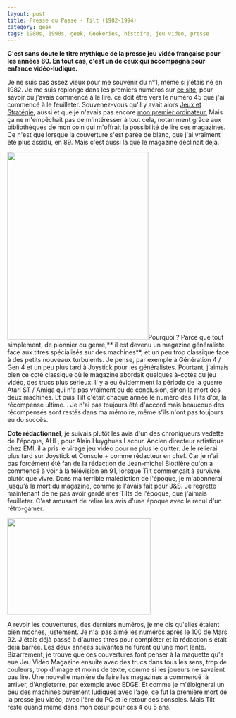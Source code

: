 ```yaml
---
layout: post
title: Presse du Passé - Tilt (1982-1994)
category: geek
tags: 1980s, 1990s, geek, Geekeries, histoire, jeu video, presse
---
```

**C'est sans doute le titre mythique de la presse jeu vidéo française pour les années 80. En tout cas, c'est un de ceux qui accompagna pour enfance vidéo-ludique.**

Je ne suis pas assez vieux pour me souvenir du n°1, même si j'étais né en 1982. Je me suis replongé dans les premiers numéros sur <a href="http://www.abandonware-magazines.org/affiche_mag.php?mag=28&amp;page=1">ce site,</a> pour savoir où j'avais commencé à le lire. ce doit être vers le numéro 45 que j'ai commencé à le feuilleter. Souvenez-vous qu'il y avait alors <a href="https://cheziceman.wordpress.com/2016/11/25/presse-du-passe-jeux-et-strategie/">Jeux et Stratégie</a>, aussi et que je n'avais pas encore <a href="https://cheziceman.wordpress.com/2016/02/25/informatique-des-annees-80-a-nos-jours-1989-1992/">mon premier ordinateur.</a> Mais ça ne m'empêchait pas de m'intéresser à tout cela, notamment grâce aux bibliothèques de mon coin qui m'offrait la possibilité de lire ces magazines. Ce n'est que lorsque la couverture s'est parée de blanc, que j'ai vraiment été plus assidu, en 89. Mais c'est aussi là que le magazine déclinait déjà.

<img class="alignleft" src="http://download.abandonware.org/magazines/Tilt/tilt_numero081/TILT%20-%20n081%20-%20septembre%201990%20-%20page001.jpg" width="320" height="425" />Pourquoi ? Parce que tout simplement, de pionnier du genre,** il est devenu un magazine généraliste face aux titres spécialisés sur des machines**, et un peu trop classique face à des petits nouveaux turbulents. Je pense, par exemple à Génération 4 / Gen 4 et un peu plus tard à Joystick pour les généralistes. Pourtant, j'aimais bien ce coté classique où le magazine abordait quelques à-cotés du jeu vidéo, des trucs plus sérieux. Il y a eu évidemment la période de la guerre Atari ST / Amiga qui n'a pas vraiment eu de conclusion, sinon la mort des deux machines. Et puis Tilt c'était chaque année le numéro des Tilts d'or, la récompense ultime... Je n'ai pas toujours été d'accord mais beaucoup des récompensés sont restés dans ma mémoire, même s'ils n'ont pas toujours eu du succès.

**Coté rédactionnel**, je suivais plutôt les avis d'un des chroniqueurs vedette de l'époque, AHL, pour Alain Huyghues Lacour. Ancien directeur artistique chez EMI, il a pris le virage jeu vidéo pour ne plus le quitter. Je le relierai plus tard sur Joystick et Console + comme rédacteur en chef. Car je n'ai pas forcément été fan de la rédaction de Jean-michel Blottière qu'on a commencé à voir à la télévision en 91, lorsque Tilt commençait à survivre plutôt que vivre. Dans ma terrible malédiction de l'époque, je m'abonnerai jusqu'à la mort du magazine, comme je l'avais fait pour J&amp;S. Je regrette maintenant de ne pas avoir gardé mes Tilts de l'époque, que j'aimais feuilleter. C'est amusant de relire les avis d'une époque avec le recul d'un rétro-gamer.

<img class="" src="http://download.abandonware.org/magazines/Tilt/tilt_numero081/TILT%20-%20n081%20-%20septembre%201990%20-%20page034%20et%20037.jpg" width="325" height="218" />

A revoir les couvertures, des derniers numéros, je me dis qu'elles étaient bien moches, justement. Je n'ai pas aimé les numéros après le 100 de Mars 92. J'étais déjà passé à d'autres titres pour compléter et la rédaction s'était déjà barrée. Les deux années suivantes ne furent qu'une mort lente. Bizarrement, je trouve que ces couvertures font penser à la maquette qu'a eue Jeu Vidéo Magazine ensuite avec des trucs dans tous les sens, trop de couleurs, trop d'image et moins de texte, comme si les joueurs ne savaient pas lire. Une nouvelle manière de faire les magazines a commencé  à arriver, d'Angleterre, par exemple avec EDGE. Et comme je m'éloignerai un peu des machines purement ludiques avec l'age, ce fut la première mort de la presse jeu vidéo, avec l'ère du PC et le retour des consoles. Mais Tilt reste quand même dans mon cœur pour ces 4 ou 5 ans.
